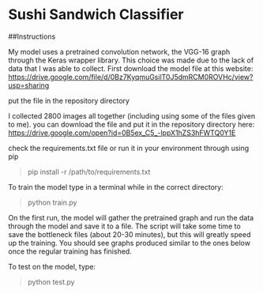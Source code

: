 Sushi Sandwich Classifier
====================
##Instructions

My model uses a pretrained convolution network, the VGG-16 graph through the Keras wrapper library. This choice was made due to the lack of data that I was able to collect. First download the model file at this website: https://drive.google.com/file/d/0Bz7KyqmuGsilT0J5dmRCM0ROVHc/view?usp=sharing

put the file in the repository directory

I collected 2800 images all together (including using some of the files given to me). you can download the file and put it in the repository directory here: https://drive.google.com/open?id=0B5ex_C5_-lppX1hZS3hFWTQ0Y1E

check the requirements.txt file or run it in your environment through using pip 
> pip install -r /path/to/requirements.txt


To train the model type in a terminal while in the correct directory: 
 > python train.py

On the first run, the model will gather the pretrained graph and run the data through the model and save it to a file. The script will take some time to save the bottleneck files (about 20-30 minutes), but this will greatly speed up the training. You should see graphs produced similar to the ones below once the regular training has finished.

To test on the model, type: 
> python test.py <directory or file name>

